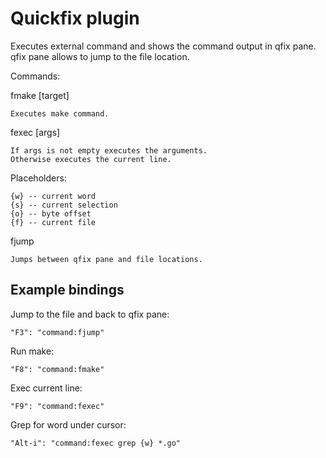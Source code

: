 # Quickfix plugin

Executes external command and shows the command output in qfix pane.
qfix pane allows to jump to the file location. 

Commands:

fmake [target]

    Executes make command.

fexec [args]

    If args is not empty executes the arguments.
    Otherwise executes the current line.

Placeholders:

    {w} -- current word
    {s} -- current selection
    {o} -- byte offset
    {f} -- current file

fjump

    Jumps between qfix pane and file locations.

## Example bindings

Jump to the file and back to qfix pane:

	"F3": "command:fjump"

Run make:

	"F8": "command:fmake"

Exec current line:

	"F9": "command:fexec"

Grep for word under cursor:

	"Alt-i": "command:fexec grep {w} *.go"
